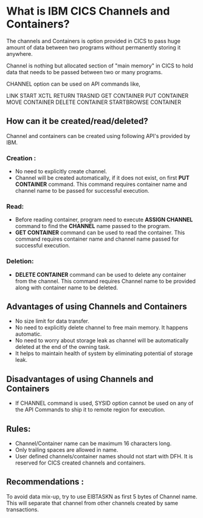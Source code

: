 # What is IBM CICS Channels and Containers?

The channels and Containers is option provided in CICS to pass huge amount of data between two programs without permanently storing it anywhere.

Channel is nothing but allocated section of "main memory" in CICS to hold data that needs to be passed between two or many programs.

CHANNEL option can be used on API commands like,

LINK
START
XCTL
RETURN TRASNID
GET CONTAINER
PUT CONTAINER
MOVE CONTAINER
DELETE CONTAINER
STARTBROWSE CONTAINER


## How can it be created/read/deleted?

Channel and containers can be created using following API's provided by IBM.

### Creation :
- No need to explicitly create channel.  
- Channel will be created automatically, if it does not exist, on first __PUT CONTAINER__  command. This command requires container name and channel name to be passed for successful execution.

### Read:
- Before reading container, program need to execute __ASSIGN CHANNEL__ command to find the __CHANNEL__ name passed to the program.
- __GET CONTAINER__ command can be used to read the container. This command requires container name and channel name passed for successful execution.

### Deletion:
- __DELETE CONTAINER__ command can be used to delete any container from the channel. This command requires Channel name to be provided along with container name to be deleted.


## Advantages of using Channels and Containers
* No size limit for data transfer.
* No need to explicitly delete channel to free main memory. It happens automatic.
* No need to worry about storage leak as channel will be automatically deleted at the end of the owning task.
* It helps to maintain health of system by eliminating potential of storage leak.
## Disadvantages of using Channels and Containers
* If CHANNEL command is used, SYSID option cannot be used on any of the API Commands to ship it to remote region for execution. 

## Rules:
- Channel/Container name can be maximum 16 characters long.
- Only trailing spaces are allowed in name.
- User defined channels/container names should not start with DFH. It is reserved for CICS created channels and containers.

## Recommendations :
To avoid data mix-up, try to use EIBTASKN as first 5 bytes of Channel name. This will separate that channel from other channels created by same transactions.
